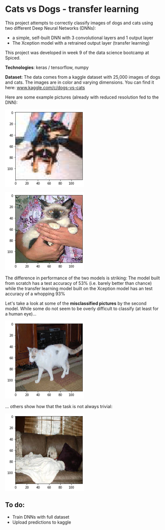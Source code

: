 # Cats vs Dogs - transfer learning

This project attempts to correctly classify images of dogs and cats using two different Deep Neural Networks (DNNs):

- a simple, self-built DNN with 3 convolutional layers and 1 output layer
- The Xception model with a retrained output layer (transfer learning)

This project was developed in week 9 of the data science bootcamp at Spiced.

**Technologies**: keras / tensorflow, numpy

**Dataset**: The data comes from a kaggle dataset with 25,000 images of dogs and cats. The images are in color and varying dimensions. You can find it here: www.kaggle.com/c/dogs-vs-cats

Here are some example pictures (already with reduced resolution fed to the DNN):

![](pictures/example1.png)

![](pictures/example2.png)

The difference in performance of the two models is striking: The model built from scratch has a test accuracy of  53% (i.e. barely better than chance) while the transfer learning model built on the Xception model has an test accuracy of a whopping 93%



Let's take a look at some of the **misclassified pictures** by the second model. While some do not seem to be overly difficult to classify (at least for a human eye)... 

![](pictures/misclassified1.png)

... others show how that the task is not always trivial:

![](pictures/misclassified2.png)



## To do:

- Train DNNs with full dataset
- Upload predictions to kaggle



